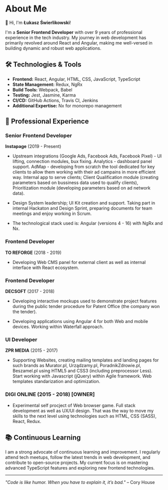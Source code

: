 # About Me

👋 Hi, I'm **Łukasz Świerlikowski**!

I'm a **Senior Frontend Developer** with over 9 years of professional experience in the tech industry. My journey in web development has primarily revolved around React and Angular, making me well-versed in building dynamic and robust web applications.

## 🛠️ Technologies & Tools

- **Frontend:** React, Angular, HTML, CSS, JavaScript, TypeScript
- **State Management:** Redux, NgRx
- **Build Tools:** Webpack, Babel
- **Testing:** Jest, Jasmine, Karma
- **CI/CD:** GitHub Actions, Travis CI, Jenkins
- **Additional Expertise:** Nx for monorepo management

## 🚀 Professional Experience

### Senior Frontend Developer
**Instapage** (2019 - Present)
- Upstream integrations (Google Ads, Facebook Ads, Facebook Pixel) - UI lifting, connection modules, bux fixing. Analytics - dashboard panel support. AdMap - developing from scratch the tool dedicated for key clients to allow them working with their ad campains in more efficient way.
Internal app to serve clients; Client Qualification module (creating parameters based on bussiness data used to qualify clients), Prioritization module (developing parameters based on ad network data).

- Design System leadership; UI Kit creation and support. Taking part in internal Hackaton and Design Sprint, preparing documents for team meetings and enjoy working in Scrum. 

- The technological stack used is: Angular (versions 4 - 16) with NgRx and Nx.

### Frontend Developer
**TO REFORGE** (2018 - 2019)
- Developing Web CMS panel for external client as well as internal interface with React ecosystem.

### Frontend Developer
**DECSOFT** (2017 - 2018)
- Developing interactive mockups used to demonstrate project features during the public tender procedure for Patent Office (the company won the tender).

- Developing applications using Angular 4 for both Web and mobile devices. Working within Waterfall approach.

### UI Developer
**ZPR MEDIA** (2015 - 2017)
- Supporting Websites, creating mailing templates and landing pages for such brands as Murator.pl, Urządzamy.pl, PoradnikZdrowie.pl, Beszamel.pl using HTML5 and CSS3 (including preprocessor Less). Start working with Javascript (jQuery) within Agile framework. Web templates standarization and optimization.

### DIGI ONLINE (2015 - 2018) [OWNER]
- Experimental self procject of Web browser game. Full stack development as well as UX/UI design. That was the way to move my skills to the next level using technologies such as HTML, CSS (SASS), React, Redux.

## 📚 Continuous Learning

I am a strong advocate of continuous learning and improvement. I regularly attend tech meetups, follow the latest trends in web development, and contribute to open-source projects. My current focus is on mastering advanced TypeScript features and exploring new frontend technologies.

---
*"Code is like humor. When you have to explain it, it’s bad."* – Cory House
